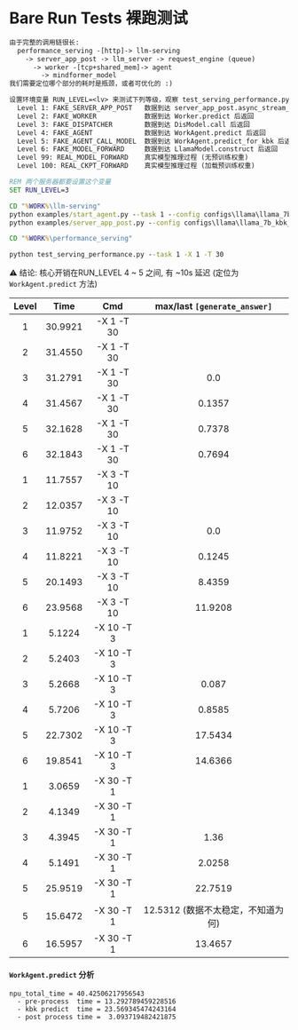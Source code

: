 # Bare Run Tests 裸跑测试

```txt
由于完整的调用链很长:
  performance_serving -[http]-> llm-serving
    -> server_app_post -> llm_server -> request_engine (queue)
      -> worker -[tcp+shared_mem]-> agent
        -> mindformer_model
我们需要定位哪个部分的耗时是瓶颈，或者可优化的 :)

设置环境变量 RUN_LEVEL=<lv> 来测试下列等级，观察 test_serving_performance.py 测试脚本给出的端到端总时长 Exec Time
  Level 1: FAKE_SERVER_APP_POST   数据到达 server_app_post.async_stream_generator 后返回
  Level 2: FAKE_WORKER            数据到达 Worker.predict 后返回
  Level 3: FAKE_DISPATCHER        数据到达 DisModel.call 后返回
  Level 4: FAKE_AGENT             数据到达 WorkAgent.predict 后返回
  Level 5: FAKE_AGENT_CALL_MODEL  数据到达 WorkAgent.predict_for_kbk 后返回   <- 默认等级
  Level 6: FAKE_MODEL_FORWARD     数据到达 LlamaModel.construct 后返回        <- 本地 CPU 环境能跑
  Level 99: REAL_MODEL_FORWARD    真实模型推理过程 (无预训练权重)              <- 本地 CPU 环境跑不起来
  Level 100: REAL_CKPT_FORWARD    真实模型推理过程 (加载预训练权重)
```

```bat
REM 两个服务器都要设置这个变量
SET RUN_LEVEL=3

CD "%WORK%\llm-serving"
python examples/start_agent.py --task 1 --config configs\llama\llama_7b_kbk_pa_dyn_debug.yaml
python examples/server_app_post.py --config configs\llama\llama_7b_kbk_pa_dyn_debug.yaml

CD "%WORK%\performance_serving"

python test_serving_performance.py --task 1 -X 1 -T 30
```

⚠ 结论: 核心开销在RUN_LEVEL 4 ~ 5 之间, 有 ~10s 延迟 (定位为 `WorkAgent.predict` 方法)

| Level | Time | Cmd | max/last `[generate_answer]` |
| :-: | :-: | :-: | :-: |
| 1 | 30.9921 | -X 1 -T 30 | |
| 2 | 31.4550 | -X 1 -T 30 | |
| 3 | 31.2791 | -X 1 -T 30 |  0.0    |
| 4 | 31.4567 | -X 1 -T 30 |  0.1357 |
| 5 | 32.1628 | -X 1 -T 30 |  0.7378 |
| 6 | 32.1843 | -X 1 -T 30 |  0.7694 |
| 1 | 11.7557 | -X 3 -T 10 | |
| 2 | 12.0357 | -X 3 -T 10 | |
| 3 | 11.9752 | -X 3 -T 10 |  0.0    |
| 4 | 11.8221 | -X 3 -T 10 |  0.1245 |
| 5 | 20.1493 | -X 3 -T 10 |  8.4359 |
| 6 | 23.9568 | -X 3 -T 10 | 11.9208 |
| 1 |  5.1224 | -X 10 -T 3 | |
| 2 |  5.2403 | -X 10 -T 3 | |
| 3 |  5.2668 | -X 10 -T 3 |  0.087  |
| 4 |  5.7206 | -X 10 -T 3 |  0.8585 |
| 5 | 22.7302 | -X 10 -T 3 | 17.5434 |
| 6 | 19.8541 | -X 10 -T 3 | 14.6366 |
| 1 |  3.0659 | -X 30 -T 1 | |
| 2 |  4.1349 | -X 30 -T 1 | |
| 3 |  4.3945 | -X 30 -T 1 |  1.36   |
| 4 |  5.1491 | -X 30 -T 1 |  2.0258 |
| 5 | 25.9519 | -X 30 -T 1 | 22.7519 |
| 5 | 15.6472 | -X 30 -T 1 | 12.5312 (数据不太稳定，不知道为何) |
| 6 | 16.5957 | -X 30 -T 1 | 13.4657 |


#### `WorkAgent.predict` 分析

```
npu_total_time = 40.42506217956543
  - pre-process  time = 13.292789459228516
  - kbk predict  time = 23.569345474243164
  - post process time =  3.093719482421875


```
